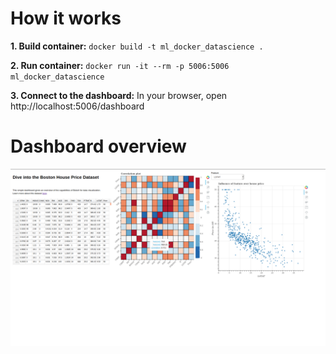 # How it works

**1. Build container:** `docker build -t ml_docker_datascience .`

**2. Run container:** `docker run -it --rm -p 5006:5006 ml_docker_datascience`

**3. Connect to the dashboard:** In your browser, open http://localhost:5006/dashboard

# Dashboard overview
![Dashboard overview](dashboard_screenshot.png)
